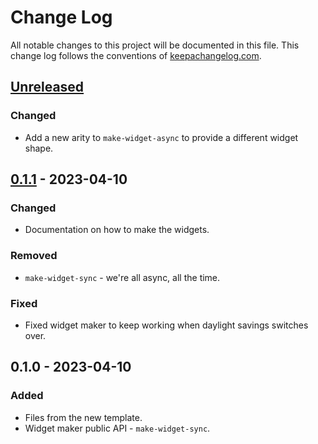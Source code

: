 # Change Log
All notable changes to this project will be documented in this file. This change log follows the conventions of [keepachangelog.com](http://keepachangelog.com/).

## [Unreleased]
### Changed
- Add a new arity to `make-widget-async` to provide a different widget shape.

## [0.1.1] - 2023-04-10
### Changed
- Documentation on how to make the widgets.

### Removed
- `make-widget-sync` - we're all async, all the time.

### Fixed
- Fixed widget maker to keep working when daylight savings switches over.

## 0.1.0 - 2023-04-10
### Added
- Files from the new template.
- Widget maker public API - `make-widget-sync`.

[Unreleased]: https://github.com/your-name/jepsen.redis-like/compare/0.1.1...HEAD
[0.1.1]: https://github.com/your-name/jepsen.redis-like/compare/0.1.0...0.1.1
